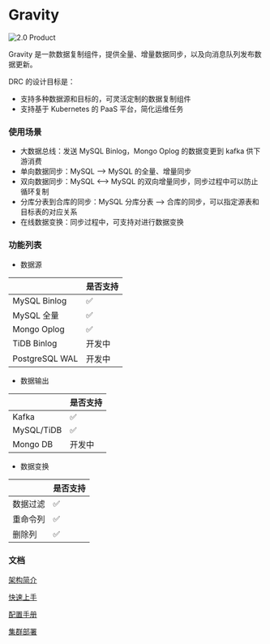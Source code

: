 # Gravity

![2.0 Product](docs/2.0/product.png)


Gravity 是一款数据复制组件，提供全量、增量数据同步，以及向消息队列发布数据更新。

DRC 的设计目标是：
- 支持多种数据源和目标的，可灵活定制的数据复制组件
- 支持基于 Kubernetes 的 PaaS 平台，简化运维任务


### 使用场景

- 大数据总线：发送 MySQL Binlog，Mongo Oplog 的数据变更到 kafka 供下游消费
- 单向数据同步：MySQL --> MySQL 的全量、增量同步
- 双向数据同步：MySQL <--> MySQL 的双向增量同步，同步过程中可以防止循环复制
- 分库分表到合库的同步：MySQL 分库分表 --> 合库的同步，可以指定源表和目标表的对应关系
- 在线数据变换：同步过程中，可支持对进行数据变换

### 功能列表

- 数据源

|   | 是否支持  |
|---|---|
|  MySQL Binlog | ✅  | 
|  MySQL 全量 |  ✅ |   
|  Mongo Oplog | ✅  | 
|  TiDB Binlog | 开发中  |
|  PostgreSQL WAL | 开发中  |

- 数据输出

|   | 是否支持  |
|---|---|
| Kafka | ✅  | 
|  MySQL/TiDB |  ✅ |   
|  Mongo DB | 开发中  | 


- 数据变换

|   | 是否支持  |
|---|---|
| 数据过滤 | ✅  | 
|  重命令列 |  ✅ |   
|   删除列|✅| 


### 文档

[架构简介](docs/2.0/00-arch.md)

[快速上手](docs/2.0/01-quick-start.md)

[配置手册](docs/2.0/02-config-index.md)

[集群部署](docs/2.0/07-k8s.md)
